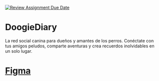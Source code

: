[![Review Assignment Due Date](https://classroom.github.com/assets/deadline-readme-button-24ddc0f5d75046c5622901739e7c5dd533143b0c8e959d652212380cedb1ea36.svg)](https://classroom.github.com/a/xq5TwZF7)
# DoogieDiary

La red social canina para dueños y amantes de los perros. Conéctate con tus amigos peludos, comparte aventuras y crea recuerdos inolvidables en un solo lugar.

# [Figma](https://www.figma.com/file/I8zVz3jfD6AzxwrUCJdRyE/DoggieDiary?type=design&node-id=0%3A1&mode=design&t=z5jijmMLprRwuvit-1)
